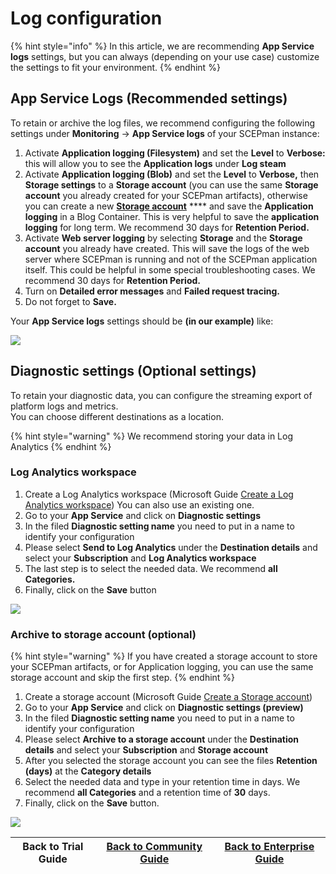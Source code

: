 # Log configuration

{% hint style="info" %}
In this article, we are recommending **App Service logs** settings, but you can always (depending on your use case) customize the settings to fit your environment.
{% endhint %}

## App Service Logs (Recommended settings)

To retain or archive the log files, we recommend configuring the following settings under **Monitoring** -> **App Service logs** of your SCEPman instance:

1. Activate **Application logging (Filesystem)** and set the **Level** to **Verbose:** this will allow you to see the **Application logs** under **Log steam**
2. Activate **Application logging (Blob)** and set the **Level** to **Verbose,** then **Storage settings** to a **Storage account** (you can use the same **Storage account** you already created for your SCEPman artifacts), otherwise you can create a new [**Storage account**](https://docs.microsoft.com/en-us/azure/storage/common/storage-account-create?tabs=azure-portal#create-a-storage-account) **** and save the **Application logging** in a Blog Container. This is very helpful to save the **application logging** for long term. We recommend 30 days for **Retention Period.**
3. Activate **Web server logging** by selecting **Storage** and the **Storage account** you already have created. This will save the logs of the web server where SCEPman is running and not of the SCEPman application itself. This could be helpful in some special troubleshooting cases. We recommend 30 days for **Retention Period.**
4. Turn on **Detailed error messages** and **Failed request tracing.**
5. Do not forget to **Save.**

Your **App Service logs** settings should be **(in our example)** like:

![](../../../.gitbook/assets/2021-09-04-06\_40\_56-scepman-apppnf42avv2wmis-microsoft-azure-and-4-more-pages-c4a8-ehamed-micr.png)

## Diagnostic settings (Optional settings)

To retain your diagnostic data, you can configure the streaming export of platform logs and metrics.\
You can choose different destinations as a location.

{% hint style="warning" %}
We recommend storing your data in Log Analytics
{% endhint %}

### Log Analytics workspace

1. Create a Log Analytics workspace (Microsoft Guide [Create a Log Analytics workspace](https://docs.microsoft.com/en-us/azure/azure-monitor/learn/quick-create-workspace#create-a-workspace)) You can also use an existing one.
2. Go to your **App Service** and click on **Diagnostic settings**
3. In the filed **Diagnostic setting name** you need to put in a name to identify your configuration
4. Please select **Send to Log Analytics** under the **Destination details** and select your **Subscription** and **Log Analytics workspace**
5. The last step is to select the needed data. We recommend **all Categories.**
6. Finally, click on the **Save** button

![](../../../.gitbook/assets/2021-09-04-06\_49\_06-diagnostic-setting-microsoft-azure-and-4-more-pages-c4a8-ehamed-microsoft-.png)

### Archive to storage account (optional)

{% hint style="warning" %}
If you have created a storage account to store your SCEPman artifacts, or for Application logging, you can use the same storage account and skip the first step.
{% endhint %}

1. Create a storage account (Microsoft Guide [Create a Storage account](https://docs.microsoft.com/en-us/azure/storage/common/storage-account-create?tabs=azure-portal#create-a-storage-account))
2. Go to your **App Service** and click on **Diagnostic settings (preview)**
3. In the filed **Diagnostic setting name** you need to put in a name to identify your configuration
4. Please select **Archive to a storage account** under the **Destination details** and select your **Subscription** and **Storage account**
5. After you selected the storage account you can see the files **Retention (days)** at the **Category details**
6. Select the needed data and type in your retention time in days. We recommend **all Categories** and a retention time of **30** days.
7. Finally, click on the **Save** button.

![](../../../.gitbook/assets/2021-09-04-06\_50\_51-diagnostic-setting-microsoft-azure-and-4-more-pages-c4a8-ehamed-microsoft-.png)



| Back to Trial Guide | [Back to Community Guide](../../scepman-deployment/community-guide.md#step-6-configure-log-collection) | ​[Back to Enterprise Guide​](../../scepman-deployment/enterprise-guide.md#step-6-configure-log-collection) |
| ------------------- | ------------------------------------------------------------------------------------------------------ | ---------------------------------------------------------------------------------------------------------- |

